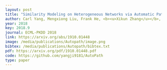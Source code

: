 ```yaml
--- 
layout: post
title: "Similarity Modeling on Heterogeneous Networks via Automatic Path Discovery"
author: Carl Yang, Mengxiong Liu, Frank He, <b><u>Xikun Zhang</u></b>, Jian Peng, Jiawei Han
year: 2018
key: 2018.9
journal: ECML-PKDD 2018
link: https://arxiv.org/abs/1910.01448
image: /media/publications/Autopath/image.png
bibtex: /media/publications/Autopath/bibtex.txt
pdf: https://arxiv.org/pdf/1910.01448.pdf
code: https://github.com/yangji9181/AutoPath
type: paper
---
```

